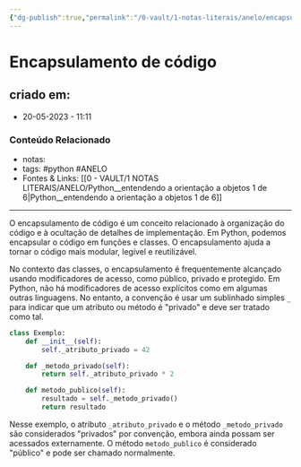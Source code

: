 ```yaml
---
{"dg-publish":true,"permalink":"/0-vault/1-notas-literais/anelo/encapsulamento-de-codigo/","tags":["python","ANELO"],"dgHomeLink":true,"dgShowLocalGraph":true,"dgShowFileTree":true,"dgEnableSearch":true}
---
```


# Encapsulamento de código

## criado em: 
-  20-05-2023 - 11:11

### Conteúdo Relacionado
- notas: 
- tags: #python #ANELO 
- Fontes & Links: [[0 - VAULT/1 NOTAS LITERAIS/ANELO/Python__entendendo a orientação a objetos 1 de 6\|Python__entendendo a orientação a objetos 1 de 6]]

---

O encapsulamento de código é um conceito relacionado à organização do código e à ocultação de detalhes de implementação. Em Python, podemos encapsular o código em funções e classes. O encapsulamento ajuda a tornar o código mais modular, legível e reutilizável.

No contexto das classes, o encapsulamento é frequentemente alcançado usando modificadores de acesso, como público, privado e protegido. Em Python, não há modificadores de acesso explícitos como em algumas outras linguagens. No entanto, a convenção é usar um sublinhado simples `_` para indicar que um atributo ou método é "privado" e deve ser tratado como tal.

```python
class Exemplo:
    def __init__(self):
        self._atributo_privado = 42

    def _metodo_privado(self):
        return self._atributo_privado * 2

    def metodo_publico(self):
        resultado = self._metodo_privado()
        return resultado


```

Nesse exemplo, o atributo `_atributo_privado` e o método `_metodo_privado` são considerados "privados" por convenção, embora ainda possam ser acessados externamente. O método `metodo_publico` é considerado "público" e pode ser chamado normalmente.    
